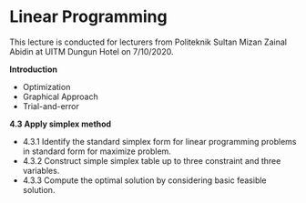 # Linear Programming
This lecture is conducted for lecturers from Politeknik Sultan Mizan Zainal Abidin at UITM Dungun Hotel on 7/10/2020.

**Introduction**
- Optimization 
- Graphical Approach
- Trial-and-error

**4.3 Apply simplex method**

- 4.3.1 Identify the standard simplex form for linear programming problems in standard form for maximize problem.
- 4.3.2 Construct simple simplex table up to three constraint and three variables.
- 4.3.3 Compute the optimal solution by considering basic feasible solution.
